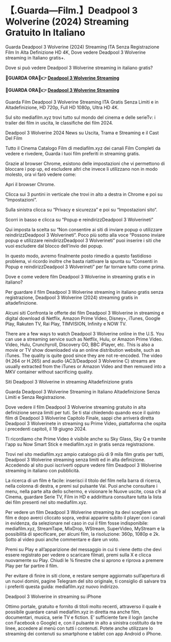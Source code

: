 # 【.Guarda—Film.】Deadpool 3 Wolverine (2024) Streaming Gratuito In Italiano

Guarda Deadpool 3 Wolverine (2024) Streaming ITA Senza Registrazione Film In Alta Definizione HD 4K, Dove vedere Deadpool 3 Wolverine streaming in Italiano gratis+.

Dove si può vedere Deadpool 3 Wolverine streaming in italiano gratis?

**🔴GUARDA ORA🔴👉 [Deadpool 3 Wolverine  Streaming](https://mediafilm.xyz/it/533535/deadpool-wolverine.html)**

**🔴GUARDA ORA🔴👉 [Deadpool 3 Wolverine  Streaming](https://mediafilm.xyz/it/533535/deadpool-wolverine.html)**

Guarda Film Deadpool 3 Wolverine Streaming ITA Gratis Senza Limiti e in Altadefinizione, HD 720p, Full HD 1080p, Ultra HD 4K.

Sul sito mediafilm.xyz trovi tutto sul mondo del cinema e delle serieTv: i trailer dei film in uscita, le classifiche dei film 2024.

Deadpool 3 Wolverine 2024 News su Uscita, Trama e Streaming e il Cast Del Film

Tutto il Cinema Catalogo Film di mediafilm.xyz dei canali Film Completi da vedere e rivedere, Guarda i tuoi film preferiti in streaming gratis.

Grazie al browser Chrome, esistono delle impostazioni che vi permettono di bloccare i pop up, ed escludere altri che invece li utilizzano non in modo molesto, ora vi farò vedere come:

Apri il browser Chrome.

Clicca sui 3 puntini in verticale che trovi in alto a destra in Chrome e poi su “Impostazioni”.

Sulla sinistra clicca su “Privacy e sicurezza” e poi su “Impostazioni sito“.

Scorri in basso e clicca su “Popup e reindirizzDeadpool 3 Wolverineti”

Qui imposta la scelta su “Non consentire ai siti di inviare popup o utilizzare reindirizzDeadpool 3 Wolverineti”. Poco più sotto alla voce “Possono inviare popup e utilizzare reindirizzDeadpool 3 Wolverineti” puoi inserire i siti che vuoi escludere dal blocco dell’invio dei popup.

In questo modo, avremo finalmente posto rimedio a questo fastidioso problema, vi ricordo inoltre che basta riattivare la spunta su “Consenti in Popup e reindirizzDeadpool 3 Wolverineti” per far tornare tutto come prima.

Dove e come vedere film Deadpool 3 Wolverine in streaming gratis e in italiano?

Per guardare il film Deadpool 3 Wolverine streaming in italiano gratis senza registrazione, Deadpool 3 Wolverine (2024) streaming gratis in altadefinizione.

Alcuni siti Confronta le offerte dei film Deadpool 3 Wolverine in streaming e digital download di Netflix, Amazon Prime Video, Disney+, iTunes, Google Play, Rakuten TV, Rai Play, TIMVISION, Infinity e NOW TV.

There are a few ways to watch Deadpool 3 Wolverine online in the U.S. You can use a streaming service such as Netflix, Hulu, or Amazon Prime Video. Video, Hulu, Crunchyroll, Discovery GO, BBC iPlayer, etc. This is also a movie or TV show downloaded via an online distribution website, such as iTunes. The quality is quite good since they are not re-encoded. The video (H.264 or H.265) and audio (AC3/Deadpool 3 Wolverine C) streams are usually extracted from the iTunes or Amazon Video and then remuxed into a MKV container without sacrificing quality.

Siti Deadpool 3 Wolverine in streaming Altadefinizione gratis

Guarda Deadpool 3 Wolverine Streaming in Italiano Altadefinizione Senza Limiti e Senza Registrazione.

Dove vedere il film Deadpool 3 Wolverine streaming gratuito in alta definizione senza limiti per tuti. Se ti stai chiedendo quando esce il quinto film di Deadpool 3 Wolverine Capitolo Finale, sappi che arriverà diretta Deadpool 3 Wolverinete in streaming su Prime Video, piattaforma che ospita i precedenti capitoli, il 19 giugno 2024. 

Ti ricordiamo che Prime Video è visibile anche su Sky Glass, Sky Q e tramite l'app su Now Smart Stick e mediafilm.xyz in gratis senza registrazione. 

Trovi nel sito mediafilm.xyz ampio catalogo più di 9 mila film gratis per tutti, Deadpool 3 Wolverine streaming senza limiti ed in alta definizione. Accedendo al sito puoi iscriverti oppure vedere film Deadpool 3 Wolverine streaming in italiano con pubblicità.

La ricerca di un film è facile: inserisci il titolo del film nella barra di ricerca, nella colonna di destra, e premi sul pulsante Vai. Puoi anche consultare i menu, nella parte alta dello schermo, e visionare le Nuove uscite, cosa c’è al Cinema, guardare Serie TV, Film in HD e addirittura consultare tutta la lista dei film presenti nel sito mediafilm.xyz.

Per vedere un film Deadpool 3 Wolverine streaming ita devi scegliere un film e dopo averci cliccato sopra, vedrai apparire subito il player con i canali in evidenza, da selezionare nel caso in cui il film fosse indisponibile: mediafilm.xyz, StreamTape, MixDrop, WStream, SuperVideo, MyStream e la possibilità di specificare, per alcuni film, la risoluzione: 360p, 1080p e 2k. Sotto al video puoi anche commentare e dare un voto.

Premi su Play e all’apparizione del messaggio in cui ti viene detto che devi essere registrato per vedere o scaricare filmati, premi sulla X e clicca nuovamente su Play. Chiudi le ¾ finestre che si aprono e riprova a premere Play per far partire il film.

Per evitare di finire in siti clone, e restare sempre aggiornato sull’apertura di un nuovi domini, pagine Telegram del sito originale, ti consiglio di salvare tra i preferiti questa guida: mediafilm.xyz nuovo indirizzo.

Deadpool 3 Wolverine in streaming su iPhone

Ottimo portale, gratuito e fornito di titoli molto recenti, attraverso il quale è possibile guardare canali mediafilm.xyz in diretta ma anche film, documentari, musica, serie TV e fiction. E’ sufficiente fare il login (anche con Facebook o Google) e, con il pulsante in alto a sinistra costituito da tre linee, accedere al menù con tutti i contenuti. Potete anche utilizzare lo streaming dei contenuti su smartphone e tablet con app Android o iPhone.
